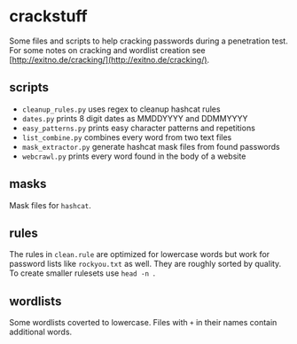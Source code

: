 # crackstuff

Some files and scripts to help cracking passwords during a penetration test.
For some notes on cracking and wordlist creation see 
[http://exitno.de/cracking/](http://exitno.de/cracking/).

## scripts

* `cleanup_rules.py` uses regex to cleanup hashcat rules
* `dates.py` prints 8 digit dates as MMDDYYYY and DDMMYYYY
* `easy_patterns.py` prints easy character patterns and repetitions
* `list_combine.py` combines every word from two text files
* `mask_extractor.py` generate hashcat mask files from found passwords
* `webcrawl.py` prints every word found in the body of a website

## masks

Mask files for `hashcat`. 

## rules

The rules in `clean.rule` are optimized for lowercase words but work for 
password lists like `rockyou.txt` as well.  They are roughly sorted by quality. 
To create smaller rulesets use `head -n `.

## wordlists

Some wordlists coverted to lowercase. Files with `+` in their names contain 
additional words.
